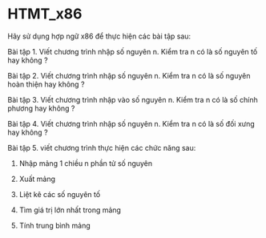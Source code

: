 # HTMT_x86
Hãy sử dụng hợp ngữ x86 để thực hiện các bài tập sau:

Bài tập 1. Viết chương trình nhập số nguyên n. Kiểm tra n có là số nguyên tố hay không ?

Bài tập 2. Viết chương trình nhập số nguyên n. Kiểm tra n có là số nguyên hoàn thiện hay không ?

Bài tập 3. Viết chương trình nhập vào số nguyên n. Kiểm tra n có là số chính phương hay không ?

Bài tập 4. Viết chương trình nhập số nguyên n. Kiểm tra n có là số đối xưng hay không ?

Bài tập 5. viết chương trình thực hiện các chức năng sau:

1. Nhập mảng 1 chiều n phần tử số nguyên

2. Xuất mảng

3. Liệt kê các số nguyên tố

4. Tìm giá trị lớn nhất trong mảng

5. Tính trung bình mảng
